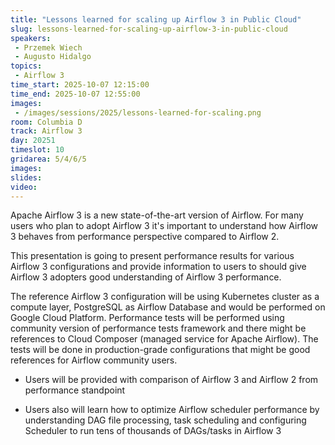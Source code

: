 ```yaml
---
title: "Lessons learned for scaling up Airflow 3 in Public Cloud"
slug: lessons-learned-for-scaling-up-airflow-3-in-public-cloud
speakers:
 - Przemek Wiech
 - Augusto Hidalgo
topics:
 - Airflow 3
time_start: 2025-10-07 12:15:00
time_end: 2025-10-07 12:55:00
images:
 - /images/sessions/2025/lessons-learned-for-scaling.png
room: Columbia D
track: Airflow 3
day: 20251
timeslot: 10
gridarea: 5/4/6/5
images: 
slides:
video:
---
```


Apache Airflow 3 is a new state-of-the-art version of Airflow. For many users who plan to adopt Airflow 3 it's important to understand how Airflow 3 behaves from performance perspective compared to Airflow 2.

This presentation is going to present performance results for various Airflow 3 configurations and provide information to users to should give Airflow 3 adopters good understanding of Airflow 3 performance.

The reference Airflow 3 configuration will be using Kubernetes cluster as a compute layer, PostgreSQL as Airflow Database and would be performed on Google Cloud Platform. Performance tests will be performed using community version of performance tests framework and there might be references to Cloud Composer (managed service for Apache Airflow). The tests will be done in production-grade configurations that might be good references for Airflow community users. 

- Users will be provided with comparison of Airflow 3 and Airflow 2 from performance standpoint 

- Users also will learn how to optimize Airflow scheduler performance by understanding DAG file processing, task scheduling and configuring Scheduler to run tens of thousands of DAGs/tasks in Airflow 3